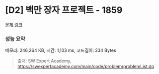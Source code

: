 # [D2] 백만 장자 프로젝트 - 1859 

[문제 링크](https://swexpertacademy.com/main/code/problem/problemDetail.do?contestProbId=AV5LrsUaDxcDFAXc) 

### 성능 요약

메모리: 246,264 KB, 시간: 1,103 ms, 코드길이: 234 Bytes



> 출처: SW Expert Academy, https://swexpertacademy.com/main/code/problem/problemList.do